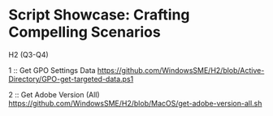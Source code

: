 # Script Showcase: Crafting Compelling Scenarios
H2 (Q3-Q4)

1 :: Get GPO Settings Data
https://github.com/WindowsSME/H2/blob/Active-Directory/GPO-get-targeted-data.ps1

2 :: Get Adobe Version (All)
https://github.com/WindowsSME/H2/blob/MacOS/get-adobe-version-all.sh
